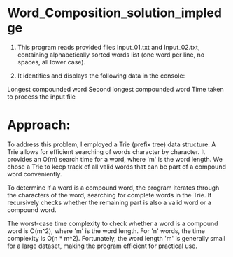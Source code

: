 # Word_Composition_solution_impledge

1. This program reads provided files Input_01.txt and Input_02.txt, containing alphabetically sorted words list (one word per line, no spaces, all lower case).

2. It identifies and displays the following data in the console:

Longest compounded word
Second longest compounded word
Time taken to process the input file

# Approach:

To address this problem, I employed a Trie (prefix tree) data structure. A Trie allows for efficient searching of words character by character. It provides an O(m) search time for a word, where 'm' is the word length. We chose a Trie to keep track of all valid words that can be part of a compound word conveniently.

To determine if a word is a compound word, the program iterates through the characters of the word, searching for complete words in the Trie. It recursively checks whether the remaining part is also a valid word or a compound word.

The worst-case time complexity to check whether a word is a compound word is O(m^2), where 'm' is the word length. For 'n' words, the time complexity is O(n * m^2). Fortunately, the word length 'm' is generally small for a large dataset, making the program efficient for practical use.


   
